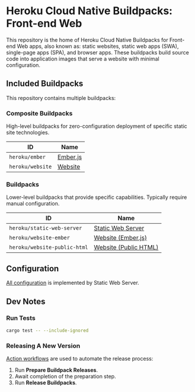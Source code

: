 # Heroku Cloud Native Buildpacks: Front-end Web

This repository is the home of Heroku Cloud Native Buildpacks for Front-end Web apps, also known as: static websites, static web apps (SWA), single-page apps (SPA), and browser apps. These buildpacks build source code into application images that serve a website with minimal configuration.

## Included Buildpacks

This repository contains multiple buildpacks:

### Composite Buildpacks

High-level buildpacks for zero-configuration deployment of specific static site technologies.

| ID                           | Name                                          |
|------------------------------|-----------------------------------------------|
| `heroku/ember`               | [Ember.js](meta-buildpacks/ember/README.md)   |
| `heroku/website`             | [Website](meta-buildpacks/website/README.md)  |

### Buildpacks

Lower-level buildpacks that provide specific capabilities. Typically require manual configuration.

| ID                           | Name                                                              |
|------------------------------|-------------------------------------------------------------------|
| `heroku/static-web-server`   | [Static Web Server](buildpacks/static-web-server/README.md)       |
| `heroku/website-ember`       | [Website (Ember.js)](buildpacks/website-ember/README.md)          |
| `heroku/website-public-html` | [Website (Public HTML)](buildpacks/website-public-html/README.md) |

## Configuration

[All configuration](buildpacks/static-web-server/README.md#configuration) is implemented by Static Web Server.

## Dev Notes

### Run Tests

```bash
cargo test -- --include-ignored
```

### Releasing A New Version

[Action workflows](https://github.com/heroku/buildpacks-frontend-web/actions) are used to automate the release process:

1. Run **Prepare Buildpack Releases**.
1. Await completion of the preparation step.
1. Run **Release Buildpacks**.
